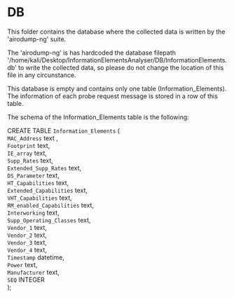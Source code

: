 # DB

This folder contains the database where the collected data is written by the 'airodump-ng' suite. 

The 'airodump-ng' is has hardcoded the database filepath '/home/kali/Desktop/InformationElementsAnalyser/DB/InformationElements.db' to write the collected data, so please do not change the location of this file in any circunstance.

This database is empty and contains only one table (Information_Elements). The information of each probe request message is stored in a row of this table.

The schema of the Information_Elements table is the following:

CREATE TABLE `Information_Elements` ( \
 `MAC_Address`  text , \
 `Footprint` text, \
 `IE_array` text, \
 `Supp_Rates` text, \
 `Extended_Supp_Rates` text, \
 `DS_Parameter` text, \
 `HT_Capabilities` text, \
 `Extended_Capabilities` text, \
 `VHT_Capabilities` text, \
 `RM_enabled_Capabilities` text, \
 `Interworking` text, \
 `Supp_Operating_Classes` text, \
 `Vendor_1` text, \
 `Vendor_2` text, \
 `Vendor_3` text, \
 `Vendor_4` text, \
 `Timestamp` datetime, \
 `Power` text, \
 `Manufacturer` text, \
 `SEQ` INTEGER \
);
